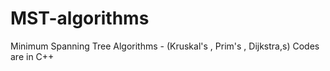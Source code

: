 # MST-algorithms
Minimum Spanning Tree  Algorithms - (Kruskal's , Prim's , Dijkstra,s)
Codes are in C++
